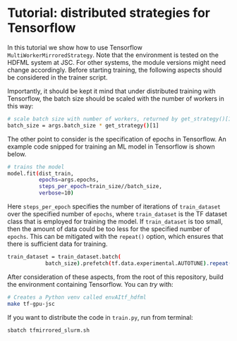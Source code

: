 # Tutorial: distributed strategies for Tensorflow

In this tutorial we show how to use Tensorflow `MultiWorkerMirroredStrategy`.
Note that the environment is tested on the HDFML system at JSC.
For other systems, the module versions might need change accordingly.
Before starting training, the following aspects should be considered in the trainer script.

Importantly, it should be kept it mind that under distributed training with Tensorflow,
the batch size should be scaled with the number of workers in this way:

```bash
# scale batch size with number of workers, returned by get_strategy()[1]
batch_size = args.batch_size * get_strategy()[1]
```

The other point to consider is the specification of epochs in Tensorflow. 
An example code snipped for training an ML model in Tensorflow is shown below.

```bash
# trains the model
model.fit(dist_train, 
          epochs=args.epochs,
          steps_per_epoch=train_size//batch_size,
          verbose=10)
```

Here `steps_per_epoch` specifies the number of iterations of `train_dataset`
over the specified number of `epochs`, where `train_dataset`
is the TF dataset class that is employed for training the model.
If `train_dataset` is too small, then the amount of data could be too less
for the specified number of `epochs`. This can be mitigated with the `repeat()` 
option, which ensures that there is sufficient data for training.

```bash
train_dataset = train_dataset.batch(
            batch_size).prefetch(tf.data.experimental.AUTOTUNE).repeat()
```

After consideration of these aspects, from the root of this repository, 
build the environment containing Tensorflow. You can *try* with:

```bash
# Creates a Python venv called envAItf_hdfml
make tf-gpu-jsc
```

If you want to distribute the code in `train.py`, run from terminal:

```bash
sbatch tfmirrored_slurm.sh
```
